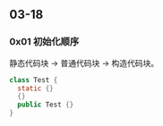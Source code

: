 ## 03-18

### 0x01 初始化顺序

静态代码块 -> 普通代码块 -> 构造代码块。

```java
class Test {
  static {}
  {}
  public Test {}
}
```
